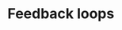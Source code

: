 # Feedback loops

<!-- Lo que se espera de esta sección:
- ¿Cuales son los feedback loops para crear un nuevo componente? ¿y para una PR? ¿Para iterar algo? -->